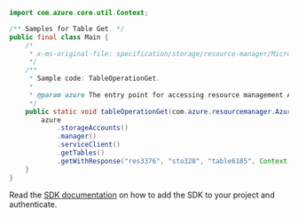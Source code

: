 ```java
import com.azure.core.util.Context;

/** Samples for Table Get. */
public final class Main {
    /*
     * x-ms-original-file: specification/storage/resource-manager/Microsoft.Storage/stable/2021-09-01/examples/TableOperationGet.json
     */
    /**
     * Sample code: TableOperationGet.
     *
     * @param azure The entry point for accessing resource management APIs in Azure.
     */
    public static void tableOperationGet(com.azure.resourcemanager.AzureResourceManager azure) {
        azure
            .storageAccounts()
            .manager()
            .serviceClient()
            .getTables()
            .getWithResponse("res3376", "sto328", "table6185", Context.NONE);
    }
}
```

Read the [SDK documentation](https://github.com/Azure/azure-sdk-for-java/blob/azure-resourcemanager_2.15.0/sdk/resourcemanager/azure-resourcemanager/README.md) on how to add the SDK to your project and authenticate.
